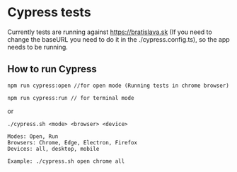 # Cypress tests

Currently tests are running against https://bratislava.sk (If you need to change the baseURL you need to do it in the ./cypress.config.ts), so the app needs to be running.

## How to run Cypress

```
npm run cypress:open //for open mode (Running tests in chrome browser)
```

```
npm run cypress:run // for terminal mode
```

or

```
./cypress.sh <mode> <browser> <device>

Modes: Open, Run
Browsers: Chrome, Edge, Electron, Firefox
Devices: all, desktop, mobile

Example: ./cypress.sh open chrome all
```
